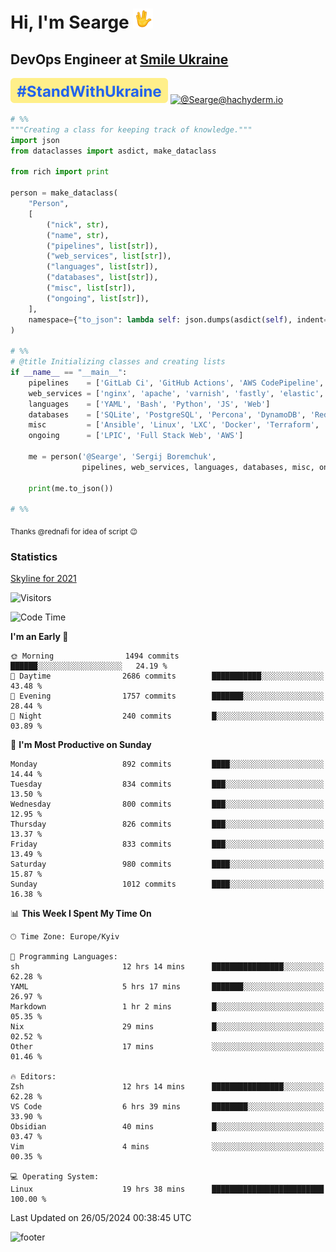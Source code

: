 # Hi, I'm Searge <img src="images/vulcan.webp" style="display: inline-block; margin: 0; height: 2rem" alt="Vulcan salute" />

## DevOps Engineer at [Smile Ukraine](https://smile-ukraine.com/en)

[![Stand With Ukraine](https://raw.githubusercontent.com/vshymanskyy/StandWithUkraine/main/badges/StandWithUkraine.svg)](https://stand-with-ukraine.pp.ua)
<a rel="me" href="https://hachyderm.io/@Searge">![@Searge@hachyderm.io](https://img.shields.io/badge/-@Searge-%232B90D9?logo=mastodon&logoColor=white)</a>

```python
# %%
"""Creating a class for keeping track of knowledge."""
import json
from dataclasses import asdict, make_dataclass

from rich import print

person = make_dataclass(
    "Person",
    [
        ("nick", str),
        ("name", str),
        ("pipelines", list[str]),
        ("web_services", list[str]),
        ("languages", list[str]),
        ("databases", list[str]),
        ("misc", list[str]),
        ("ongoing", list[str]),
    ],
    namespace={"to_json": lambda self: json.dumps(asdict(self), indent=4)},
)

# %%
# @title Initializing classes and creating lists
if __name__ == "__main__":
    pipelines    = ['GitLab Ci', 'GitHub Actions', 'AWS CodePipeline', 'Jenkins']
    web_services = ['nginx', 'apache', 'varnish', 'fastly', 'elastic', 'solr']
    languages    = ['YAML', 'Bash', 'Python', 'JS', 'Web']
    databases    = ['SQLite', 'PostgreSQL', 'Percona', 'DynamoDB', 'Redis']
    misc         = ['Ansible', 'Linux', 'LXC', 'Docker', 'Terraform', 'AWS']
    ongoing      = ['LPIC', 'Full Stack Web', 'AWS']

    me = person('@Searge', 'Sergij Boremchuk',
                pipelines, web_services, languages, databases, misc, ongoing)

    print(me.to_json())

# %%

```

<sub>Thanks @rednafi for idea of script :wink:</sub>

### Statistics

[Skyline for 2021](https://skyline.github.com/Searge/2021)

![Visitors](https://komarev.com/ghpvc/?username=searge&label=Profile%20views&color=0e75b6&style=flat) 
<!--START_SECTION:waka-->
![Code Time](http://img.shields.io/badge/Code%20Time-2%2C526%20hrs%209%20mins-blue)

**I'm an Early 🐤** 

```text
🌞 Morning                1494 commits        ██████░░░░░░░░░░░░░░░░░░░   24.19 % 
🌆 Daytime                2686 commits        ███████████░░░░░░░░░░░░░░   43.48 % 
🌃 Evening                1757 commits        ███████░░░░░░░░░░░░░░░░░░   28.44 % 
🌙 Night                  240 commits         █░░░░░░░░░░░░░░░░░░░░░░░░   03.89 % 
```
📅 **I'm Most Productive on Sunday** 

```text
Monday                   892 commits         ████░░░░░░░░░░░░░░░░░░░░░   14.44 % 
Tuesday                  834 commits         ███░░░░░░░░░░░░░░░░░░░░░░   13.50 % 
Wednesday                800 commits         ███░░░░░░░░░░░░░░░░░░░░░░   12.95 % 
Thursday                 826 commits         ███░░░░░░░░░░░░░░░░░░░░░░   13.37 % 
Friday                   833 commits         ███░░░░░░░░░░░░░░░░░░░░░░   13.49 % 
Saturday                 980 commits         ████░░░░░░░░░░░░░░░░░░░░░   15.87 % 
Sunday                   1012 commits        ████░░░░░░░░░░░░░░░░░░░░░   16.38 % 
```


📊 **This Week I Spent My Time On** 

```text
🕑︎ Time Zone: Europe/Kyiv

💬 Programming Languages: 
sh                       12 hrs 14 mins      ████████████████░░░░░░░░░   62.28 % 
YAML                     5 hrs 17 mins       ███████░░░░░░░░░░░░░░░░░░   26.97 % 
Markdown                 1 hr 2 mins         █░░░░░░░░░░░░░░░░░░░░░░░░   05.35 % 
Nix                      29 mins             █░░░░░░░░░░░░░░░░░░░░░░░░   02.52 % 
Other                    17 mins             ░░░░░░░░░░░░░░░░░░░░░░░░░   01.46 % 

🔥 Editors: 
Zsh                      12 hrs 14 mins      ████████████████░░░░░░░░░   62.28 % 
VS Code                  6 hrs 39 mins       ████████░░░░░░░░░░░░░░░░░   33.90 % 
Obsidian                 40 mins             █░░░░░░░░░░░░░░░░░░░░░░░░   03.47 % 
Vim                      4 mins              ░░░░░░░░░░░░░░░░░░░░░░░░░   00.35 % 

💻 Operating System: 
Linux                    19 hrs 38 mins      █████████████████████████   100.00 % 
```


 Last Updated on 26/05/2024 00:38:45 UTC
<!--END_SECTION:waka-->

![footer](https://capsule-render.vercel.app/api?type=waving&color=gradient&customColorList=14,21&height=82&section=footer)
